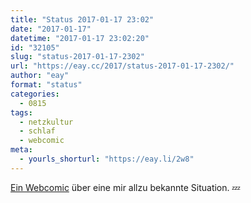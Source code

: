 ```yaml
---
title: "Status 2017-01-17 23:02"
date: "2017-01-17"
datetime: "2017-01-17 23:02:20"
id: "32105"
slug: "status-2017-01-17-2302"
url: "https://eay.cc/2017/status-2017-01-17-2302/"
author: "eay"
format: "status"
categories:
  - 0815
tags:
  - netzkultur
  - schlaf
  - webcomic
meta:
  - yourls_shorturl: "https://eay.li/2w8"
---
```


[Ein Webcomic](http://owlturd.com/post/155725977764/for-sharing-long-ways-box-ways) über eine mir allzu bekannte Situation. 💤
